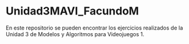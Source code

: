 # Unidad3MAVI_FacundoM
En este repositorio se pueden encontrar los ejercicios realizados de la Unidad 3 de Modelos y Algoritmos para Videojuegos 1.
